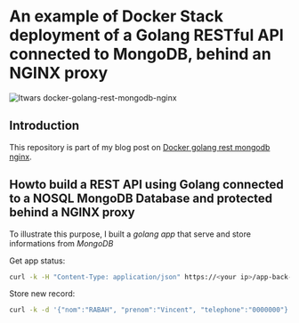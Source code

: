 # An example of Docker Stack deployment of a Golang RESTful API connected to MongoDB, behind an NGINX proxy

![Itwars docker-golang-rest-mongodb-nginx](rest-API-Golang-Mongo-docker.jpg)


## Introduction

This repository is part of my blog post on [Docker golang rest mongodb nginx](http://www.it-wars.com/posts/virtualisation/docker-exemple-golang-mongodb-rest-api/).

## Howto build a REST API using Golang connected to a NOSQL MongoDB Database and protected behind a NGINX proxy

To illustrate this purpose, I built a *golang app* that serve and store informations from *MongoDB*

Get app status:

```bash
curl -k -H "Content-Type: application/json" https://<your ip>/app-back-status 2>/dev/null | jq
```

Store new record:

```bash
curl -k -d '{"nom":"RABAH", "prenom":"Vincent", "telephone":"0000000"}' -H "Content-Type: application/json" -X POST https://<your ip>/contacts
```
